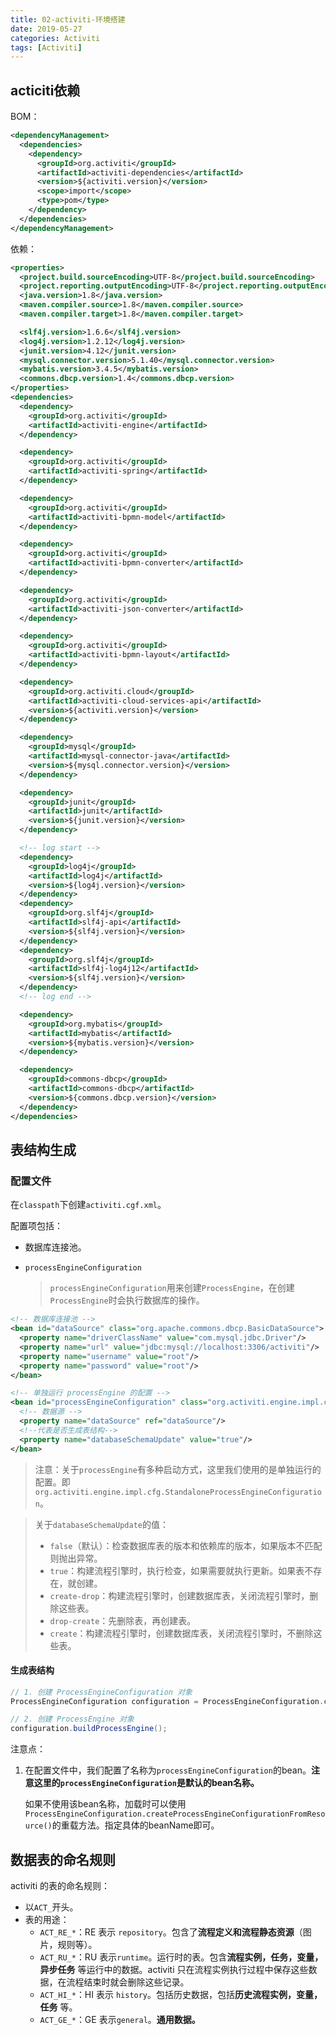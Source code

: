 ```yaml
---
title: 02-activiti-环境搭建
date: 2019-05-27
categories: Activiti
tags: [Activiti]
---
```


## acticiti依赖

BOM：

```xml
<dependencyManagement>
  <dependencies>
    <dependency>
      <groupId>org.activiti</groupId>
      <artifactId>activiti-dependencies</artifactId>
      <version>${activiti.version}</version>
      <scope>import</scope>
      <type>pom</type>
    </dependency>
  </dependencies>
</dependencyManagement>
```

依赖：

```xml
<properties>
  <project.build.sourceEncoding>UTF-8</project.build.sourceEncoding>
  <project.reporting.outputEncoding>UTF-8</project.reporting.outputEncoding>
  <java.version>1.8</java.version>
  <maven.compiler.source>1.8</maven.compiler.source>
  <maven.compiler.target>1.8</maven.compiler.target>

  <slf4j.version>1.6.6</slf4j.version>
  <log4j.version>1.2.12</log4j.version>
  <junit.version>4.12</junit.version>
  <mysql.connector.version>5.1.40</mysql.connector.version>
  <mybatis.version>3.4.5</mybatis.version>
  <commons.dbcp.version>1.4</commons.dbcp.version>
</properties>
<dependencies>
  <dependency>
    <groupId>org.activiti</groupId>
    <artifactId>activiti-engine</artifactId>
  </dependency>

  <dependency>
    <groupId>org.activiti</groupId>
    <artifactId>activiti-spring</artifactId>
  </dependency>

  <dependency>
    <groupId>org.activiti</groupId>
    <artifactId>activiti-bpmn-model</artifactId>
  </dependency>

  <dependency>
    <groupId>org.activiti</groupId>
    <artifactId>activiti-bpmn-converter</artifactId>
  </dependency>

  <dependency>
    <groupId>org.activiti</groupId>
    <artifactId>activiti-json-converter</artifactId>
  </dependency>

  <dependency>
    <groupId>org.activiti</groupId>
    <artifactId>activiti-bpmn-layout</artifactId>
  </dependency>

  <dependency>
    <groupId>org.activiti.cloud</groupId>
    <artifactId>activiti-cloud-services-api</artifactId>
    <version>${activiti.version}</version>
  </dependency>

  <dependency>
    <groupId>mysql</groupId>
    <artifactId>mysql-connector-java</artifactId>
    <version>${mysql.connector.version}</version>
  </dependency>

  <dependency>
    <groupId>junit</groupId>
    <artifactId>junit</artifactId>
    <version>${junit.version}</version>
  </dependency>

  <!-- log start -->
  <dependency>
    <groupId>log4j</groupId>
    <artifactId>log4j</artifactId>
    <version>${log4j.version}</version>
  </dependency>
  <dependency>
    <groupId>org.slf4j</groupId>
    <artifactId>slf4j-api</artifactId>
    <version>${slf4j.version}</version>
  </dependency>
  <dependency>
    <groupId>org.slf4j</groupId>
    <artifactId>slf4j-log4j12</artifactId>
    <version>${slf4j.version}</version>
  </dependency>
  <!-- log end -->

  <dependency>
    <groupId>org.mybatis</groupId>
    <artifactId>mybatis</artifactId>
    <version>${mybatis.version}</version>
  </dependency>

  <dependency>
    <groupId>commons-dbcp</groupId>
    <artifactId>commons-dbcp</artifactId>
    <version>${commons.dbcp.version}</version>
  </dependency>
</dependencies>
```

## 表结构生成

### 配置文件

在`classpath`下创建`activiti.cgf.xml`。

配置项包括：

- 数据库连接池。

- `processEngineConfiguration`

  > `processEngineConfiguration`用来创建`ProcessEngine`，在创建`ProcessEngine`时会执行数据库的操作。

```xml
<!-- 数据库连接池 -->
<bean id="dataSource" class="org.apache.commons.dbcp.BasicDataSource">
  <property name="driverClassName" value="com.mysql.jdbc.Driver"/>
  <property name="url" value="jdbc:mysql://localhost:3306/activiti"/>
  <property name="username" value="root"/>
  <property name="password" value="root"/>
</bean>

<!-- 单独运行 processEngine 的配置 -->
<bean id="processEngineConfiguration" class="org.activiti.engine.impl.cfg.StandaloneProcessEngineConfiguration">
  <!-- 数据源 -->
  <property name="dataSource" ref="dataSource"/>
  <!--代表是否生成表结构-->
  <property name="databaseSchemaUpdate" value="true"/>
</bean>
```

> 注意：关于`processEngine`有多种启动方式，这里我们使用的是单独运行的配置。即`org.activiti.engine.impl.cfg.StandaloneProcessEngineConfiguration`。

> 关于`databaseSchemaUpdate`的值：
>
> - `false`（默认）：检查数据库表的版本和依赖库的版本，如果版本不匹配则抛出异常。
> - `true`：构建流程引擎时，执行检查，如果需要就执行更新。如果表不存在，就创建。
> - `create-drop`：构建流程引擎时，创建数据库表，关闭流程引擎时，删除这些表。
> - `drop-create`：先删除表，再创建表。
> - `create`：构建流程引擎时，创建数据库表，关闭流程引擎时，不删除这些表。

#### 生成表结构

```java
// 1. 创建 ProcessEngineConfiguration 对象
ProcessEngineConfiguration configuration = ProcessEngineConfiguration.createProcessEngineConfigurationFromResource("activiti.cfg.xml");

// 2. 创建 ProcessEngine 对象
configuration.buildProcessEngine();
```

注意点：

1. 在配置文件中，我们配置了名称为`processEngineConfiguration`的bean。**注意这里的`processEngineConfiguration`是默认的bean名称。**

   如果不使用该bean名称，加载时可以使用`ProcessEngineConfiguration.createProcessEngineConfigurationFromResource()`的重载方法。指定具体的beanName即可。

## 数据表的命名规则

activiti 的表的命名规则：

- 以`ACT_`开头。
- 表的用途：
  - `ACT_RE_*`：RE 表示 `repository`。包含了**流程定义和流程静态资源**（图片，规则等）。
  - `ACT_RU_*`：RU 表示`runtime`。运行时的表。包含**流程实例，任务，变量，异步任务** 等运行中的数据。activiti 只在流程实例执行过程中保存这些数据，在流程结束时就会删除这些记录。
  - `ACT_HI_*`：HI 表示 `history`。包括历史数据，包括**历史流程实例，变量，任务** 等。
  - `ACT_GE_*`：GE 表示`general`。**通用数据。**

